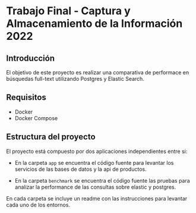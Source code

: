 # Trabajo Final - Captura y Almacenamiento de la Información 2022

## Introducción

El objetivo de este proyecto es realizar una comparativa de performace en búsquedas full-text utilizando Postgres y Elastic Search.

## Requisitos

- Docker
- Docker Compose

## Estructura del proyecto

El proyecto está compuesto por dos aplicaciones independientes entre si:

- En la carpeta `app` se encuentra el código fuente para levantar los servicios de las bases de datos y la api de productos.

- En la carpeta `benchmark` se encuentra el código fuente las pruebas para analizar la performance de las consultas sobre elastic y postgres.

En cada carpeta se incluye un readme con las instrucciones para levantar cada uno de los entornos.
